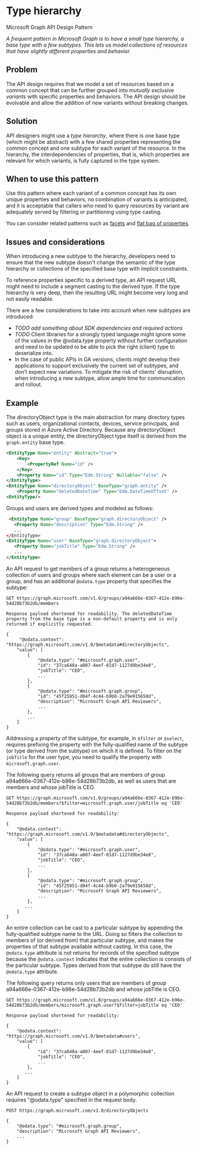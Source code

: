 # Type hierarchy

Microsoft Graph API Design Pattern

*A frequent pattern in Microsoft Graph is to have a small type hierarchy, a base type with a few subtypes. This lets us model collections of resources that have slightly different properties and behavior.*

## Problem

The API design requires that we model a set of resources based on a common concept
that can be further grouped into *mutually exclusive variants* with specific
properties and behaviors. The API design should be evolvable and allow the addition
of new variants without breaking changes.

## Solution

API designers might use a *type hierarchy*, where there is one base
type (which might be abstract) with a few shared properties representing the common concept and one
subtype for each variant of the resource. In the hierarchy, the interdependencies of properties, that is, which properties are relevant for which variants, is fully captured in the type system.

## When to use this pattern

Use this pattern where each variant of a common concept has its own unique properties and behaviors,
no combination of variants is anticipated, and it is acceptable that callers who need to query resources by variant are adequately served by filtering or partitioning using type casting.

You can consider related patterns such as [facets](./facets.md) and [flat bag of properties](./flat-bag.md).

## Issues and considerations

When introducing a new subtype to the hierarchy, developers need to ensure that
the new subtype doesn't change the semantic of the type hierarchy or collections of the specified base type with implicit constraints.

To reference properties specific to a derived type, an API request URL might need to include a segment casting to the derived type. If the type hierarchy is very deep, then the resulting URL might become very long and not easily readable.  

There are a few considerations to take into account when new subtypes are introduced:

- *TODO add something about SDK dependencies and required actions*
- *TODO* Client libraries for a strongly typed language might ignore some of the values
    in the @odata.type property without further configuration and need to be
    updated to be able to pick the right (client) type to deserialize into.
- In the case of public APIs in GA versions, clients might develop their applications to support exclusively the current set of subtypes, and don’t expect new variations. To mitigate the risk of clients' disruption, when introducing a new subtype, allow ample time for communication and rollout.

## Example

The directoryObject type is the main abstraction for many directory
types such as users, organizational contacts, devices, service principals,
and groups stored in Azure Active Directory. Because any directoryObject object is a unique entity, the directoryObject type itself is derived from the `graph.entity` base type.

```XML
<EntityType Name="entity" Abstract="true">
    <Key>
        <PropertyRef Name="id" />
    </Key>
    <Property Name="id" Type="Edm.String" Nullable="false" />
</EntityType>
<EntityType Name="directoryObject" BaseType="graph.entity" />
    <Property Name="deletedDateTime" Type="Edm.DateTimeOffset" />
<EntityType/>
```

Groups and users are derived types and modeled as follows:

```XML
 <EntityType Name="group" BaseType="graph.directoryObject" />
   <Property Name="description" Type="Edm.String" />
   ...
</EntityType>
<EntityType Name="user" BaseType="graph.directoryObject">
   <Property Name="jobTitle" Type="Edm.String" />
   ...
</EntityType>
```

An API request to get members of a group returns a heterogeneous collection of
users and groups where each element can be a user or a group, and has an
additional `@odata.type` property that specifies the subtype:

```
GET https://graph.microsoft.com/v1.0/groups/a94a666e-0367-412e-b96e-54d28b73b2db/members

Response payload shortened for readability. The deletedDateTime property from the base type is a non-default property and is only returned if explicitly requested.

{
     "@odata.context":
"https://graph.microsoft.com/v1.0/$metadata#directoryObjects",
    "value": [
        { 
            "@odata.type": "#microsoft.graph.user",
            "id": "37ca648a-a007-4eef-81d7-1127d9be34e8",
            "jobTitle": "CEO",
            ...
        },
        {
            "@odata.type": "#microsoft.graph.group",
            "id": "45f25951-d04f-4c44-b9b0-2a79e915658d",
            "description": "Microsoft Graph API Reviewers",
            ...
        },
        ...        
    ]
}
```

Addressing a property of the subtype, for example, in `$filter` or `$select`, requires prefixing the property with the fully-qualified name of the subtype (or type derived from the subtype) on which it is defined. To filter on the `jobTitle` for the user type, you need to qualify the property with `microsoft.graph.user`. 

The following query returns all groups that are members of group a94a666e-0367-412e-b96e-54d28b73b2db, as well as users that are members and whose jobTitle is CEO.

```
GET https://graph.microsoft.com/v1.0/groups/a94a666e-0367-412e-b96e-54d28b73b2db/members?$filter=microsoft.graph.user/jobTitle eq 'CEO'

Response payload shortened for readability:

{
    "@odata.context": "https://graph.microsoft.com/v1.0/$metadata#directoryObjects",
    "value": [
        {
            "@odata.type": "#microsoft.graph.user",
            "id": "37ca648a-a007-4eef-81d7-1127d9be34e8",
            "jobTitle": "CEO",
            ...
        },
        {
            "@odata.type": "#microsoft.graph.group",
            "id": "45f25951-d04f-4c44-b9b0-2a79e915658d",
            "description": "Microsoft Graph API Reviewers",
            ...
        },
       ...
    ]
}
```

An entire collection can be cast to a particular subtype by appending the fully-qualified subtype name to the URL. Doing so filters the collection to members of (or derived from) that particular subtype, and makes the properties of that subtype available without casting. In this case, the `@odata.type` attribute is not returns for records of the specified subtype because the `@odata.context` indicates that the entire collection is consists of the particular subtype. Types derived from that subtype do still have the `@odata.type` attribute.

The following query returns only users that are members of group a94a666e-0367-412e-b96e-54d28b73b2db and whose jobTitle is CEO.

```
GET https://graph.microsoft.com/v1.0/groups/a94a666e-0367-412e-b96e-54d28b73b2db/members/microsoft.graph.user?$filter=jobTitle eq 'CEO'

Response payload shortened for readability:

{
    "@odata.context": "https://graph.microsoft.com/v1.0/$metadata#users",
    "value": [
        {
            "id": "37ca648a-a007-4eef-81d7-1127d9be34e8",
            "jobTitle": "CEO",
            ...
        },
       ...
    ]
}
```

An API request to create a subtype object in a polymorphic collection requires "@odata.type" specified in the request body.

```
POST https://graph.microsoft.com/v1.0/directoryObjects

{
    "@odata.type": "#microsoft.graph.group",
    "description": "Microsoft Graph API Reviewers",
    ...
}
```
